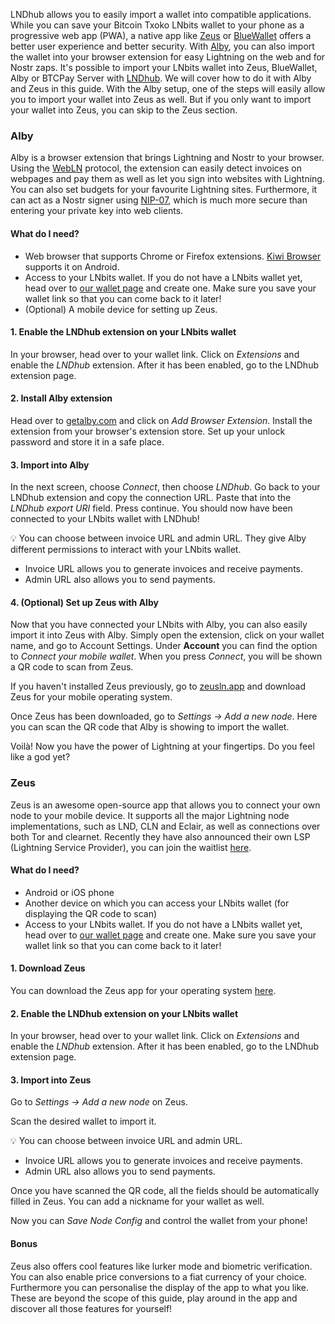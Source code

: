 LNDhub allows you to easily import a wallet into compatible applications. While you can save your Bitcoin Txoko LNbits wallet to your phone as a progressive web app (PWA), a native app like [Zeus](https://zeusln.app/) or [BlueWallet](https://bluewallet.io/) offers a better user experience and better security. With [Alby](https://getalby.com/), you can also import the wallet into your browser extension for easy Lightning on the web and for Nostr zaps. It's possible to import your LNbits wallet into Zeus, BlueWallet, Alby or BTCPay Server with [LNDhub](https://github.com/BlueWallet/LndHub/tree/master). We will cover how to do it with Alby and Zeus in this guide. With the Alby setup, one of the steps will easily allow you to import your wallet into Zeus as well. But if you only want to import your wallet into Zeus, you can skip to the Zeus section. 
### Alby
Alby is a browser extension that brings Lightning and Nostr to your browser. Using the [WebLN](https://www.webln.dev/) protocol, the extension can easily detect invoices on webpages and pay them as well as let you sign into websites with Lightning. You can also set budgets for your favourite Lightning sites. Furthermore, it can act as a Nostr signer using [NIP-07](https://github.com/nostr-protocol/nips/blob/master/07.md), which is much more secure than entering your private key into web clients. 
#### What do I need? 
- Web browser that supports Chrome or Firefox extensions. [Kiwi Browser](https://kiwibrowser.com/) supports it on Android. 
- Access to your LNbits wallet. If you do not have a LNbits wallet yet, head over to [our wallet page](https://bitcointxoko.com) and create one. Make sure you save your wallet link so that you can come back to it later!
- (Optional) A mobile device for setting up Zeus. 
#### 1. Enable the LNDhub extension on your LNbits wallet
In your browser, head over to your wallet link. Click on *Extensions* and enable the *LNDhub* extension. After it has been enabled, go to the LNDhub extension page. 
#### 2. Install Alby extension
Head over to [getalby.com](https://getalby.com/) and click on *Add Browser Extension*. Install the extension from your browser's extension store. Set up your unlock password and store it in a safe place. 
#### 3. Import into Alby
In the next screen, choose *Connect*, then choose *LNDhub*. Go back to your LNDhub extension and copy the connection URL. Paste that into the *LNDhub export URI* field. Press continue. You should now have been connected to your LNbits wallet with LNDhub!

💡 You can choose between invoice URL and admin URL. They give Alby different permissions to interact with your LNbits wallet. 
- Invoice URL allows you to generate invoices and receive payments. 
- Admin URL also allows you to send payments. 
#### 4. (Optional) Set up Zeus with Alby
Now that you have connected your LNbits with Alby, you can also easily import it into Zeus with Alby. Simply open the extension, click on your wallet name, and go to Account Settings. Under **Account** you can find the option to *Connect your mobile wallet*. When you press *Connect*, you will be shown a QR code to scan from Zeus. 

If you haven't installed Zeus previously, go to [zeusln.app](https://zeusln.app/) and download Zeus for your mobile operating system. 

Once Zeus has been downloaded, go to *Settings -> Add a new node*. Here you can scan the QR code that Alby is showing to import the wallet. 

Voilà! Now you have the power of Lightning at your fingertips. Do you feel like a god yet?

### Zeus
Zeus is an awesome open-source app that allows you to connect your own node to your mobile device. It supports all the major Lightning node implementations, such as LND, CLN and Eclair, as well as connections over both Tor and clearnet. Recently they have also announced their own LSP (Lightning Service Provider), you can join the waitlist [here](https://olympusln.com/). 
#### What do I need?
- Android or iOS phone
- Another device on which you can access your LNbits wallet (for displaying the QR code to scan)
- Access to your LNbits wallet. If you do not have a LNbits wallet yet, head over to [our wallet page](https://bitcointxoko.com) and create one. Make sure you save your wallet link so that you can come back to it later!
#### 1. Download Zeus
You can download the Zeus app for your operating system [here](https://zeusln.app/).
#### 2. Enable the LNDhub extension on your LNbits wallet
In your browser, head over to your wallet link. Click on *Extensions* and enable the *LNDhub* extension. After it has been enabled, go to the LNDhub extension page. 
#### 3. Import into Zeus
Go to *Settings -> Add a new node* on Zeus.

Scan the desired wallet to import it. 

💡 You can choose between invoice URL and admin URL. 
- Invoice URL allows you to generate invoices and receive payments. 
- Admin URL also allows you to send payments. 

Once you have scanned the QR code, all the fields should be automatically filled in Zeus. You can add a nickname for your wallet as well. 

Now you can *Save Node Config* and control the wallet from your phone!
#### Bonus
Zeus also offers cool features like lurker mode and biometric verification. You can also enable price conversions to a fiat currency of your choice. Furthermore you can personalise the display of the app to what you like. These are beyond the scope of this guide, play around in the app and discover all those features for yourself!
